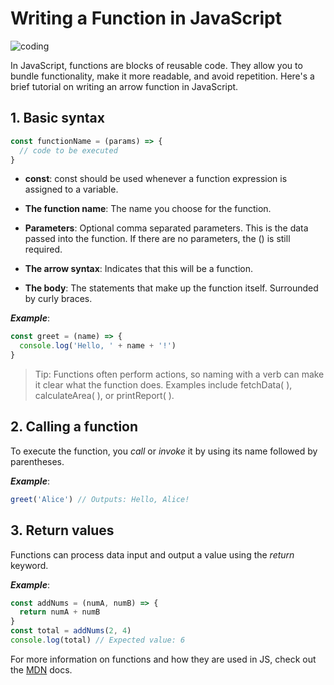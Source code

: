 # Writing a Function in JavaScript

![coding](https://images.unsplash.com/photo-1515879218367-8466d910aaa4?w=1000&auto=format&fit=crop&q=60&ixlib=rb-4.0.3&ixid=M3wxMjA3fDB8MHxzZWFyY2h8M3x8Y29kaW5nfGVufDB8fDB8fHww)

In JavaScript, functions are blocks of reusable code. They allow you to bundle functionality, make it more readable, and avoid repetition. Here's a brief tutorial on writing an arrow function in JavaScript.

## 1. Basic syntax

```javascript
const functionName = (params) => {
  // code to be executed
}
```

- **const**: const should be used whenever a function expression is assigned to a variable.

- **The function name**: The name you choose for the function.

- **Parameters**: Optional comma separated parameters. This is the data passed into the function. If there are no parameters, the () is still required.

- **The arrow syntax**: Indicates that this will be a function.

- **The body**: The statements that make up the function itself. Surrounded by curly braces.

**_Example_**:

```javascript
const greet = (name) => {
  console.log('Hello, ' + name + '!')
}
```

> Tip: Functions often perform actions, so naming with a verb can make it clear what the function does. Examples include fetchData( ), calculateArea( ), or printReport( ).

## 2. Calling a function

To execute the function, you _call_ or _invoke_ it by using its name followed by parentheses.

**_Example_**:

```javascript
greet('Alice') // Outputs: Hello, Alice!
```

## 3. Return values

Functions can process data input and output a value using the _return_ keyword.

**_Example_**:

```javascript
const addNums = (numA, numB) => {
  return numA + numB
}
const total = addNums(2, 4)
console.log(total) // Expected value: 6
```

For more information on functions and how they are used in JS, check out the [MDN](https://developer.mozilla.org/en-US/docs/Web/JavaScript/Guide/Functions) docs.
